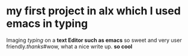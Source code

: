 # my first project in alx which I used emacs in typing
Imaging *typing* on a **text Editor such as emacs** so sweet and very user friendly.*thanks*#wow, what a nice write up. **so cool**
